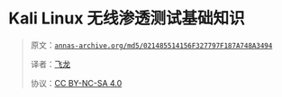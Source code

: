 # Kali Linux 无线渗透测试基础知识

> 原文：[`annas-archive.org/md5/021485514156F327797F187A748A3494`](https://annas-archive.org/md5/021485514156F327797F187A748A3494)
> 
> 译者：[飞龙](https://github.com/wizardforcel)
> 
> 协议：[CC BY-NC-SA 4.0](http://creativecommons.org/licenses/by-nc-sa/4.0/)
